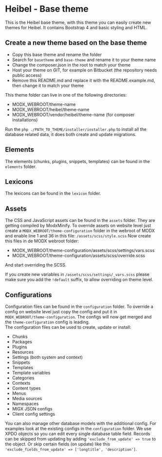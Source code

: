 # Heibel - Base theme

This is the Heibel base theme, with this theme you can easily create new themes for Heibel. It contains Bootstrap 4 and basic styling and HTML.  

## Create a new theme based on the base theme

* Copy this base theme and rename the folder
* Search for `basetheme` and `base-theme` and rename it to your theme name
* Change the composer.json in the root to match your theme
* Host your theme on GIT, for example on Bitbucket (the repository needs public access)
* Remove this README.md and replace it with the README.example.md, then change it to match your theme
  
This theme folder can live in one of the following directories:  
  
* MODX_WEBROOT/theme-name
* MODX_WEBROOT/heibel/theme-name
* MODX_WEBROOT/vendor/heibel/theme-name (for composer installations)

Run the `php ./PATH_TO_THEME/installer/installer.php` to install all the database related data, it does both create and update migrations.

## Elements
The elements (chunks, plugins, snippets, templates) can be found in the `elements` folder.

## Lexicons
The lexicons can be found in the `lexicon` folder.

## Assets
The CSS and JavaScript assets can be found in the `assets` folder. They are getting compiled by ModxMinify.
To override assets on website level just create a `MODX_WEBROOT/theme-configuration` folder in the webroot of MODX and enable line 1 and 36 in this file: `/assets/scss/style.scss`
Now create this files in de MODX webroot folder:

* MODX_WEBROOT/theme-configuration/assets/scss/settings/vars.scss
* MODX_WEBROOT/theme-configuration/assets/scss/override.scss

And start overriding the SCSS.

If you create new variables in `/assets/scss/settings/_vars.scss` please make sure you add the `!default` suffix, to allow overriding on theme level.

## Configurations
Configuration files can be found in the `configuration` folder. To override a config on website level just copy the config and put it in `MODX_WEBROOT/theme-configuration`.
The configs will now get merged and the `theme-configuration` config is leading.  
The configuration files can be used to create, update or install:  

* Chunks
* Packages
* Plugins
* Resources
* Settings (both system and context)
* Snippets
* Templates
* Template variables
* Categories
* Contexts 
* Content types
* Menus
* Media sources
* Namespaces
* MIGX JSON configs
* Client config settings

You can also manage other database models with the additional config. For examples look at the existing configs in the `configuration` folder. We use XPDO objects so you can edit every single database table field.
Records can be skipped from updating by adding `'exclude_from_update' => true` to the object. Or skip certain fields (on update) like this `'exclude_fields_from_update' => ['longtitle', 'description']`.